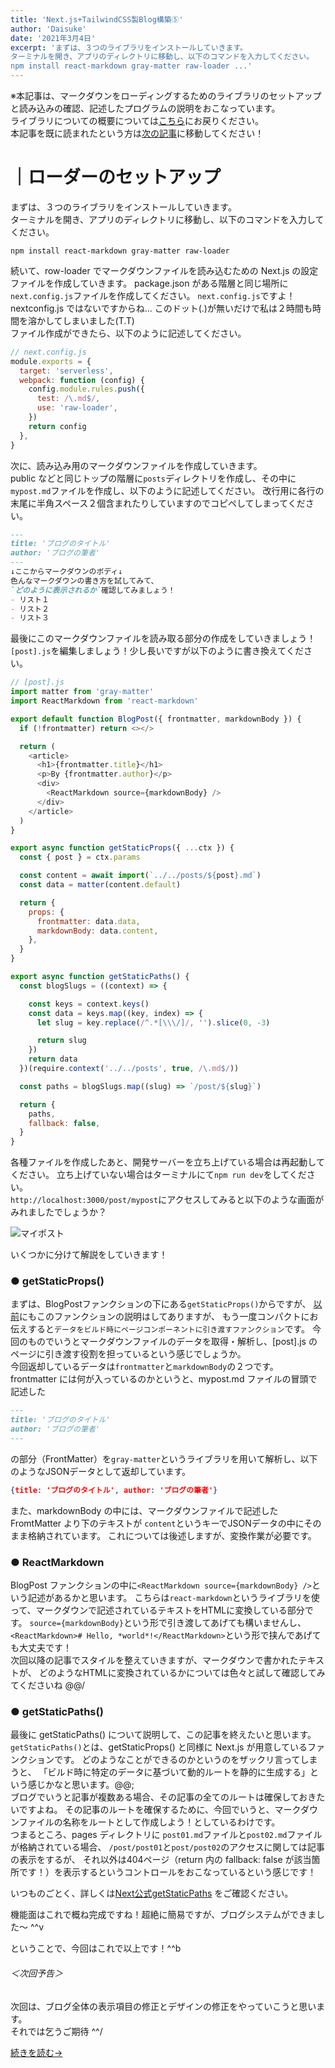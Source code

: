 ```yaml
---
title: 'Next.js+TailwindCSS製Blog構築⑤'
author: 'Daisuke'
date: '2021年3月4日'
excerpt: 'まずは、３つのライブラリをインストールしていきます。
ターミナルを開き、アプリのディレクトリに移動し、以下のコマンドを入力してください。
npm install react-markdown gray-matter raw-loader ...'
---
```


※本記事は、マークダウンをローディングするためのライブラリのセットアップと読み込みの確認、記述したプログラムの説明をおこなっています。  
ライブラリについての概要については[こちら](/post/next-tailwind01)にお戻りください。  
本記事を既に読まれたという方は[次の記事](/post/next-tailwind06)に移動してください！

# ｜ローダーのセットアップ
まずは、３つのライブラリをインストールしていきます。  
ターミナルを開き、アプリのディレクトリに移動し、以下のコマンドを入力してください。
```
npm install react-markdown gray-matter raw-loader
```
続いて、row-loader でマークダウンファイルを読み込むための Next.js の設定ファイルを作成していきます。
package.json がある階層と同じ場所に`next.config.js`ファイルを作成してください。
`next.config.js`ですよ！nextconfig.js ではないですからね... このドット(.)が無いだけで私は２時間も時間を溶かしてしまいました(T.T)  
ファイル作成ができたら、以下のように記述してください。
```javascript
// next.config.js
module.exports = {
  target: 'serverless',
  webpack: function (config) {
    config.module.rules.push({
      test: /\.md$/,
      use: 'raw-loader',
    })
    return config
  },
}
```
次に、読み込み用のマークダウンファイルを作成していきます。  
public などと同じトップの階層に`posts`ディレクトリを作成し、その中に`mypost.md`ファイルを作成し、以下のように記述してください。
改行用に各行の末尾に半角スペース２個含まれたりしていますのでコピペしてしまってください。
```markdown
---
title: 'ブログのタイトル'
author: 'ブログの筆者'
---
↓ここからマークダウンのボディ↓  
色んなマークダウンの書き方を試してみて、  
`どのように表示されるか`確認してみましょう！
- リスト１
- リスト２
- リスト３
```
最後にこのマークダウンファイルを読み取る部分の作成をしていきましょう！  
`[post].js`を編集しましょう！少し長いですが以下のように書き換えてください。
```javascript
// [post].js
import matter from 'gray-matter'
import ReactMarkdown from 'react-markdown'

export default function BlogPost({ frontmatter, markdownBody }) {
  if (!frontmatter) return <></>

  return (
    <article>
      <h1>{frontmatter.title}</h1>
      <p>By {frontmatter.author}</p>
      <div>
        <ReactMarkdown source={markdownBody} />
      </div>
    </article>
  )
}

export async function getStaticProps({ ...ctx }) {
  const { post } = ctx.params

  const content = await import(`../../posts/${post}.md`)
  const data = matter(content.default)

  return {
    props: {
      frontmatter: data.data,
      markdownBody: data.content,
    },
  }
}

export async function getStaticPaths() {
  const blogSlugs = ((context) => {

    const keys = context.keys()
    const data = keys.map((key, index) => {
      let slug = key.replace(/^.*[\\\/]/, '').slice(0, -3)

      return slug
    })
    return data
  })(require.context('../../posts', true, /\.md$/))

  const paths = blogSlugs.map((slug) => `/post/${slug}`)

  return {
    paths,
    fallback: false,
  }
}
```
各種ファイルを作成したあと、開発サーバーを立ち上げている場合は再起動してください。
立ち上げていない場合はターミナルにて`npm run dev`をしてください。  
`http://localhost:3000/post/mypost`にアクセスしてみると以下のような画面がみれましたでしょうか？

![マイポスト](/images/mypost.png)

いくつかに分けて解説をしていきます！  
### ● getStaticProps()
まずは、BlogPostファンクションの下にある`getStaticProps()`からですが、
[以前](/post/next-tailwind03)にもこのファンクションの説明はしてありますが、
もう一度コンパクトにお伝えすると`データをビルド時にページコンポーネントに引き渡すファンクション`です。
今回のものでいうとマークダウンファイルのデータを取得・解析し、[post].js のページに引き渡す役割を担っているという感じでしょうか。  
今回返却しているデータは`frontmatter`と`markdownBody`の２つです。 
frontmatter には何が入っているのかというと、mypost.md ファイルの冒頭で記述した
```markdown
---
title: 'ブログのタイトル'
author: 'ブログの筆者'
---
```
の部分（FrontMatter）を`gray-matter`というライブラリを用いて解析し、以下のようなJSONデータとして返却しています。
```json
{title: 'ブログのタイトル', author: 'ブログの筆者'}
```
また、markdownBody の中には、マークダウンファイルで記述した FromtMatter より下のテキストが
`content`というキーでJSONデータの中にそのまま格納されています。
これについては後述しますが、変換作業が必要です。

### ● ReactMarkdown
BlogPost ファンクションの中に`<ReactMarkdown source={markdownBody} />`という記述があるかと思います。
こちらは`react-markdown`というライブラリを使って、マークダウンで記述されているテキストをHTMLに変換している部分です。
`source={markdownBody}`という形で引き渡してあげても構いませんし、
`<ReactMarkdown># Hello, *world*!</ReactMarkdown>`という形で挟んであげても大丈夫です！  
次回以降の記事でスタイルを整えていきますが、マークダウンで書かれたテキストが、
どのようなHTMLに変換されているかについては色々と試して確認してみてくださいね @@/

### ● getStaticPaths()
最後に getStaticPaths() について説明して、この記事を終えたいと思います。  
`getStaticPaths()`とは、getStaticProps() と同様に Next.js が用意しているファンクションです。
どのようなことができるのかというのをザックリ言ってしまうと、
「ビルド時に特定のデータに基づいて動的ルートを静的に生成する」という感じかなと思います。@@;  
ブログでいうと記事が複数ある場合、その記事の全てのルートは確保しておきたいですよね。
その記事のルートを確保するために、今回でいうと、マークダウンファイルの名称をルートとして作成しよう！としているわけです。  
つまるところ、pages ディレクトリに `post01.md`ファイルと`post02.md`ファイルが格納されている場合、
`/post/post01`と`post/post02`のアクセスに関しては記事の表示をするが、
それ以外は404ページ（return 内の fallback: false が該当箇所です！）を表示するというコントロールをおこなっているという感じです！

いつものごとく、詳しくは[Next公式getStaticPaths](https://nextjs.org/docs/basic-features/data-fetching#getstaticpaths-static-generation)
をご確認ください。

機能面はこれで概ね完成ですね！超絶に簡易ですが、ブログシステムができました〜 ^^v

ということで、今回はこれで以上です！^^b

###### ＜次回予告＞
次回は、ブログ全体の表示項目の修正とデザインの修正をやっていこうと思います。  
それでは乞うご期待 ^^/

[続きを読む→](/post/next-tailwind06)